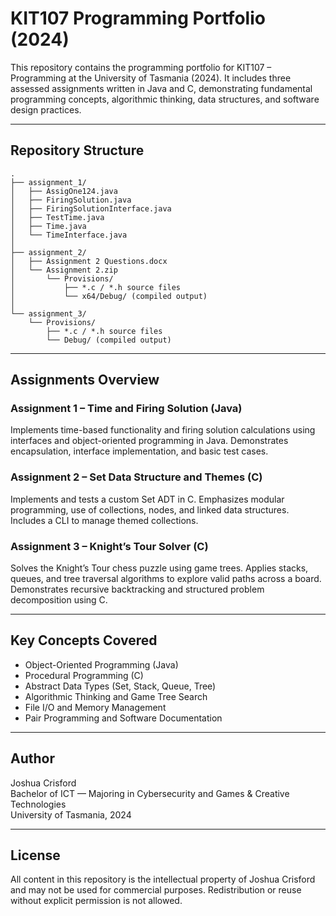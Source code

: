 # KIT107 Programming Portfolio (2024)

This repository contains the programming portfolio for KIT107 – Programming at the University of Tasmania (2024). It includes three assessed assignments written in Java and C, demonstrating fundamental programming concepts, algorithmic thinking, data structures, and software design practices.

---

## Repository Structure

```
.
├── assignment_1/
│   ├── AssigOne124.java
│   ├── FiringSolution.java
│   ├── FiringSolutionInterface.java
│   ├── TestTime.java
│   ├── Time.java
│   └── TimeInterface.java
│
├── assignment_2/
│   ├── Assignment 2 Questions.docx
│   └── Assignment 2.zip
│       └── Provisions/
│           ├── *.c / *.h source files
│           └── x64/Debug/ (compiled output)
│
└── assignment_3/
    └── Provisions/
        ├── *.c / *.h source files
        └── Debug/ (compiled output)
```

---

## Assignments Overview

### Assignment 1 – Time and Firing Solution (Java)
Implements time-based functionality and firing solution calculations using interfaces and object-oriented programming in Java. Demonstrates encapsulation, interface implementation, and basic test cases.

### Assignment 2 – Set Data Structure and Themes (C)
Implements and tests a custom Set ADT in C. Emphasizes modular programming, use of collections, nodes, and linked data structures. Includes a CLI to manage themed collections.

### Assignment 3 – Knight’s Tour Solver (C)
Solves the Knight’s Tour chess puzzle using game trees. Applies stacks, queues, and tree traversal algorithms to explore valid paths across a board. Demonstrates recursive backtracking and structured problem decomposition using C.

---

## Key Concepts Covered

- Object-Oriented Programming (Java)
- Procedural Programming (C)
- Abstract Data Types (Set, Stack, Queue, Tree)
- Algorithmic Thinking and Game Tree Search
- File I/O and Memory Management
- Pair Programming and Software Documentation

---

## Author

Joshua Crisford  
Bachelor of ICT — Majoring in Cybersecurity and Games & Creative Technologies  
University of Tasmania, 2024

---

## License

All content in this repository is the intellectual property of Joshua Crisford and may not be used for commercial purposes. Redistribution or reuse without explicit permission is not allowed.
